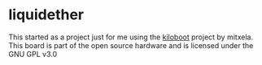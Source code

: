 # liquidether
This started as a project just for me using the [kiloboot](https://github.com/mitxela/kiloboot) project by mitxela.
This board is part of the open source hardware and is licensed under the GNU GPL v3.0
